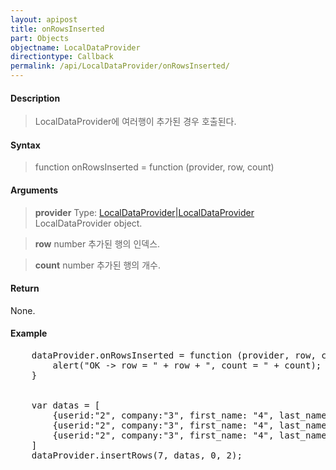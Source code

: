 ```yaml
---
layout: apipost
title: onRowsInserted
part: Objects
objectname: LocalDataProvider
directiontype: Callback
permalink: /api/LocalDataProvider/onRowsInserted/
---
```



#### Description

> LocalDataProvider에 여러행이 추가된 경우 호출된다.

#### Syntax

> function onRowsInserted = function (provider, row, count) 

#### Arguments

> **provider**
> Type: [LocalDataProvider\|LocalDataProvider](/api/LocalDataProvider/)
> LocalDataProvider object.

> **row**
> number
> 추가된 행의 인덱스.

> **count**
> number
> 추가된 행의 개수.

#### Return

None.

#### Example

<pre class="prettyprint">
    dataProvider.onRowsInserted = function (provider, row, count) { 
        alert("OK -> row = " + row + ", count = " + count); 
    } 


    var datas = [ 
        {userid:"2", company:"3", first_name: "4", last_name: "5", gender: "6", id:"**1"}, 
        {userid:"2", company:"3", first_name: "4", last_name: "5", gender: "6", id:"**2"}, 
        {userid:"2", company:"3", first_name: "4", last_name: "5", gender: "6", id:"**3"} 
    ] 
    dataProvider.insertRows(7, datas, 0, 2); 
</pre>

